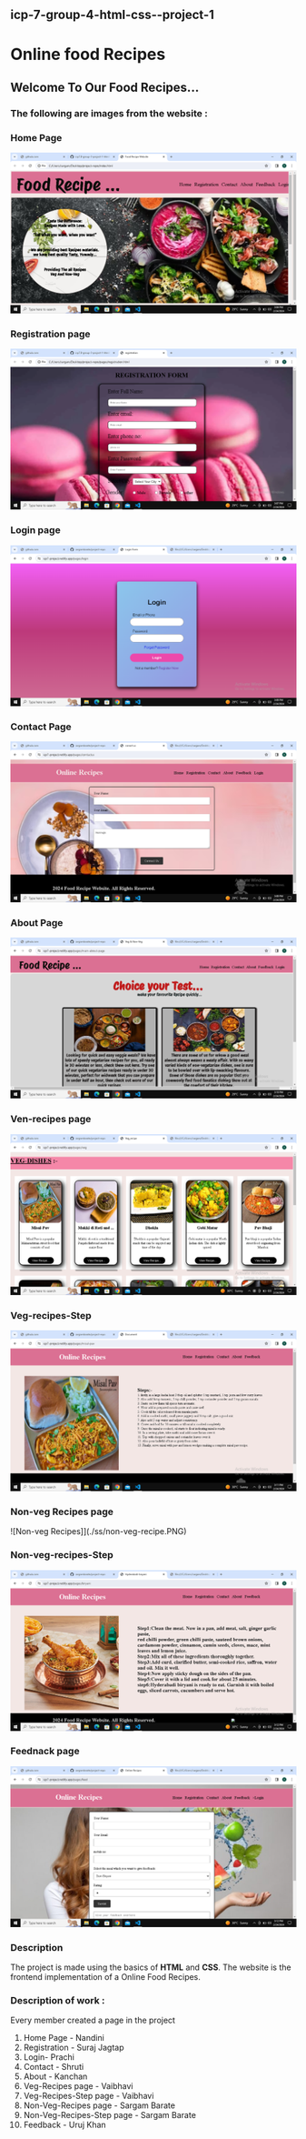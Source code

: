 ## icp-7-group-4-html-css--project-1

# Online food Recipes 
##  Welcome To Our  Food Recipes...

### The following are images from the website :

###  Home Page
![Home](./ss/home.PNG)

### Registration page
![Registration](./ss/registration.PNG)

### Login page
![login](./ss/login.PNG)

###  Contact Page
![Contact](./ss/contact.PNG)

###  About Page
![About](./ss/about.PNG)

### Ven-recipes page
![Ven-recipes](./ss/veg-recipe.PNG)

###  Veg-recipes-Step
![Recipe Step](./ss/recipe-step.PNG)

### Non-veg Recipes page
![Non-veg Recipes]](./ss/non-veg-recipe.PNG)


###  Non-veg-recipes-Step
![Recipe Step](./ss/non-veg-recipes-step.PNG)

###  Feednack page
![ Feedback](./ss/feedback.PNG)



### Description 
The project is made using the basics of **HTML**  and **CSS**.
The website is the frontend implementation of a Online Food Recipes.

### Description of work :

Every member created a page in the project

1. Home Page - Nandini
2. Registration - Suraj Jagtap
3. Login-  Prachi
4. Contact - Shruti 
5. About - Kanchan
6. Veg-Recipes page - Vaibhavi
7. Veg-Recipes-Step page - Vaibhavi 
8. Non-Veg-Recipes page - Sargam Barate
9. Non-Veg-Recipes-Step page - Sargam Barate 
10. Feedback - Uruj Khan 




